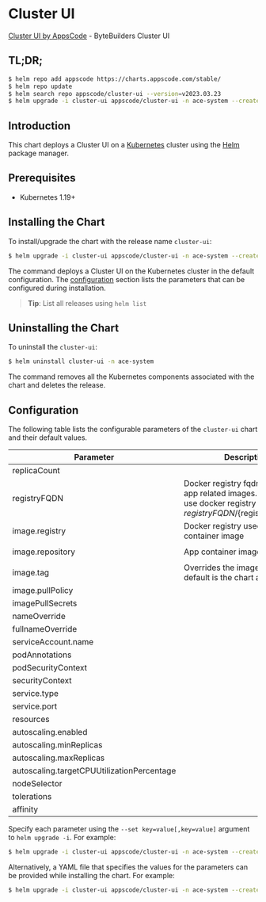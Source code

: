 # Cluster UI

[Cluster UI by AppsCode](https://github.com/bytebuilders) - ByteBuilders Cluster UI

## TL;DR;

```bash
$ helm repo add appscode https://charts.appscode.com/stable/
$ helm repo update
$ helm search repo appscode/cluster-ui --version=v2023.03.23
$ helm upgrade -i cluster-ui appscode/cluster-ui -n ace-system --create-namespace --version=v2023.03.23
```

## Introduction

This chart deploys a Cluster UI on a [Kubernetes](http://kubernetes.io) cluster using the [Helm](https://helm.sh) package manager.

## Prerequisites

- Kubernetes 1.19+

## Installing the Chart

To install/upgrade the chart with the release name `cluster-ui`:

```bash
$ helm upgrade -i cluster-ui appscode/cluster-ui -n ace-system --create-namespace --version=v2023.03.23
```

The command deploys a Cluster UI on the Kubernetes cluster in the default configuration. The [configuration](#configuration) section lists the parameters that can be configured during installation.

> **Tip**: List all releases using `helm list`

## Uninstalling the Chart

To uninstall the `cluster-ui`:

```bash
$ helm uninstall cluster-ui -n ace-system
```

The command removes all the Kubernetes components associated with the chart and deletes the release.

## Configuration

The following table lists the configurable parameters of the `cluster-ui` chart and their default values.

|                 Parameter                  |                                                             Description                                                              |         Default         |
|--------------------------------------------|--------------------------------------------------------------------------------------------------------------------------------------|-------------------------|
| replicaCount                               |                                                                                                                                      | <code>1</code>          |
| registryFQDN                               | Docker registry fqdn used to pull app related images. Set this to use docker registry hosted at ${registryFQDN}/${registry}/${image} | <code>ghcr.io</code>    |
| image.registry                             | Docker registry used to pull app container image                                                                                     | <code>appscode</code>   |
| image.repository                           | App container image                                                                                                                  | <code>cluster-ui</code> |
| image.tag                                  | Overrides the image tag whose default is the chart appVersion.                                                                       | <code>""</code>         |
| image.pullPolicy                           |                                                                                                                                      | <code>Always</code>     |
| imagePullSecrets                           |                                                                                                                                      | <code>[]</code>         |
| nameOverride                               |                                                                                                                                      | <code>""</code>         |
| fullnameOverride                           |                                                                                                                                      | <code>""</code>         |
| serviceAccount.name                        |                                                                                                                                      | <code>""</code>         |
| podAnnotations                             |                                                                                                                                      | <code>{}</code>         |
| podSecurityContext                         |                                                                                                                                      | <code>{}</code>         |
| securityContext                            |                                                                                                                                      | <code>{}</code>         |
| service.type                               |                                                                                                                                      | <code>ClusterIP</code>  |
| service.port                               |                                                                                                                                      | <code>80</code>         |
| resources                                  |                                                                                                                                      | <code>{}</code>         |
| autoscaling.enabled                        |                                                                                                                                      | <code>false</code>      |
| autoscaling.minReplicas                    |                                                                                                                                      | <code>1</code>          |
| autoscaling.maxReplicas                    |                                                                                                                                      | <code>100</code>        |
| autoscaling.targetCPUUtilizationPercentage |                                                                                                                                      | <code>80</code>         |
| nodeSelector                               |                                                                                                                                      | <code>{}</code>         |
| tolerations                                |                                                                                                                                      | <code>[]</code>         |
| affinity                                   |                                                                                                                                      | <code>{}</code>         |


Specify each parameter using the `--set key=value[,key=value]` argument to `helm upgrade -i`. For example:

```bash
$ helm upgrade -i cluster-ui appscode/cluster-ui -n ace-system --create-namespace --version=v2023.03.23 --set replicaCount=1
```

Alternatively, a YAML file that specifies the values for the parameters can be provided while
installing the chart. For example:

```bash
$ helm upgrade -i cluster-ui appscode/cluster-ui -n ace-system --create-namespace --version=v2023.03.23 --values values.yaml
```
